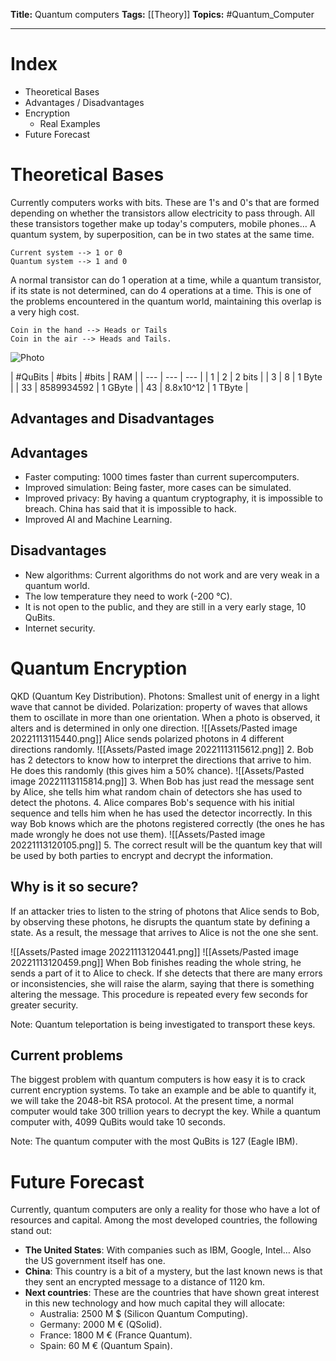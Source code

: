 **Title:** Quantum computers
**Tags:** [[Theory]]
**Topics:** #Quantum_Computer 

---
# Index
- Theoretical Bases
- Advantages / Disadvantages
- Encryption
	- Real Examples
- Future Forecast

# Theoretical Bases
Currently computers works with bits. These are 1's and 0's that are formed depending on whether the transistors allow electricity to pass through. All these transistors together make up today's computers, mobile phones… 
A quantum system, by superposition, can be in two states at the same time.

```example1
Current system --> 1 or 0
Quantum system --> 1 and 0
```

A normal transistor can do 1 operation at a time, while a quantum transistor, if its state is not determined, can do 4 operations at a time. This is one of the problems encountered in the quantum world, maintaining this overlap is a very high cost.  

```Currency
Coin in the hand --> Heads or Tails
Coin in the air --> Heads and Tails.
```


![Photo](https://www.researchgate.net/publication/271532617/figure/fig4/AS:349605003841542@1460363736871/Bits-three-state-systems-cobits-and-qubits-Our-secure-delegated-computing-protocol.png)


| #QuBits | #bits | #bits | RAM |
| --- | --- | --- |
| 1 | 2 | 2 bits |
| 3 | 8 | 1 Byte |
| 33 | 8589934592 | 1 GByte |
| 43 | 8.8x10^12 | 1 TByte |

## Advantages and Disadvantages
## Advantages
- Faster computing: 1000 times faster than current supercomputers.
- Improved simulation: Being faster, more cases can be simulated.
- Improved privacy: By having a quantum cryptography, it is impossible to breach. China has said that it is impossible to hack.
- Improved AI and Machine Learning.

## Disadvantages
- New algorithms: Current algorithms do not work and are very weak in a quantum world.
- The low temperature they need to work (-200 °C).
- It is not open to the public, and they are still in a very early stage, 10 QuBits.
- Internet security.

# Quantum Encryption
QKD (Quantum Key Distribution).
Photons: Smallest unit of energy in a light wave that cannot be divided.
Polarization: property of waves that allows them to oscillate in more than one orientation. When a photo is observed, it alters and is determined in only one direction.
![[Assets/Pasted image 20221113115440.png]]
Alice sends polarized photons in 4 different directions randomly.
![[Assets/Pasted image 20221113115612.png]]
2. Bob has 2 detectors to know how to interpret the directions that arrive to him. He does this randomly (this gives him a 50% chance).
![[Assets/Pasted image 20221113115814.png]]
3. When Bob has just read the message sent by Alice, she tells him what random chain of detectors she has used to detect the photons.
4. Alice compares Bob's sequence with his initial sequence and tells him when he has used the detector incorrectly. In this way Bob knows which are the photons registered correctly (the ones he has made wrongly he does not use them).
![[Assets/Pasted image 20221113120105.png]]
5. The correct result will be the quantum key that will be used by both parties to encrypt and decrypt the information.

## Why is it so secure?
If an attacker tries to listen to the string of photons that Alice sends to Bob, by observing these photons, he disrupts the quantum state by defining a state. As a result, the message that arrives to Alice is not the one she sent.

![[Assets/Pasted image 20221113120441.png]]
![[Assets/Pasted image 20221113120459.png]]
When Bob finishes reading the whole string, he sends a part of it to Alice to check. If she detects that there are many errors or inconsistencies, she will raise the alarm, saying that there is something altering the message.
This procedure is repeated every few seconds for greater security.

Note: Quantum teleportation is being investigated to transport these keys.

## Current problems
The biggest problem with quantum computers is how easy it is to crack current encryption systems. To take an example and be able to quantify it, we will take the 2048-bit RSA protocol.
At the present time, a normal computer would take 300 trillion years to decrypt the key. While a quantum computer with, 4099 QuBits would take 10 seconds.

Note: The quantum computer with the most QuBits is 127 (Eagle IBM).

# Future Forecast
Currently, quantum computers are only a reality for those who have a lot of resources and capital. Among the most developed countries, the following stand out:
- **The United States**: With companies such as IBM, Google, Intel… Also the US government itself has one.
- **China**: This country is a bit of a mystery, but the last known news is that they sent an encrypted message to a distance of 1120 km.
- **Next countries**: These are the countries that have shown great interest in this new technology and how much capital they will allocate:
	- Australia: 2500 M $ (Silicon Quantum Computing).
	- Germany: 2000 M € (QSolid).
	- France: 1800 M € (France Quantum).
	- Spain: 60 M € (Quantum Spain).